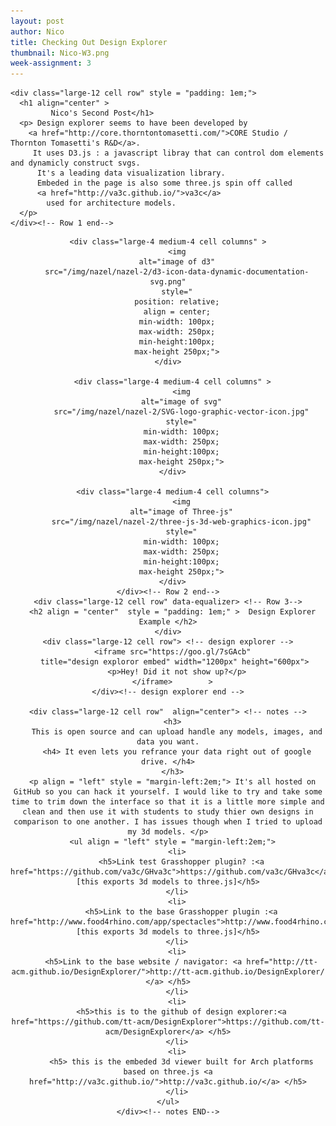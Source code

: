 ```yaml
---
layout: post
author: Nico
title: Checking Out Design Explorer
thumbnail: Nico-W3.png
week-assignment: 3
---
```


<!-- cd /mnt/c/Users/nicol/GitHub/SNWG -->
<!-- jekyll serve -->

<!-- Other JS plugins can be included here -->




<div class="grid-container" >
  <div class="grid-x grid-padding-x" ><!-- this is my primary group-->


    <div class="large-12 cell row" style = "padding: 1em;">
      <h1 align="center" >
             Nico's Second Post</h1>
      <p> Design explorer seems to have been developed by
        <a href="http://core.thorntontomasetti.com/">CORE Studio / Thornton Tomasetti's R&D</a>.
         It uses D3.js : a javascript libray that can control dom elements and dynamicly construct svgs.
          It's a leading data visualization library.
          Embeded in the page is also some three.js spin off called
          <a href="http://va3c.github.io/">va3c</a>
            used for architecture models.
      </p>
    </div><!-- Row 1 end-->

  <div class="large-12 cell row" align = "center"> <!-- drone stuff Group group-->

    <div class="large-4 medium-4 cell columns" >
        <img
        alt="image of d3"
        src="/img/nazel/nazel-2/d3-icon-data-dynamic-documentation-svg.png"
        style="
        position: relative;
        align = center;
        min-width: 100px;
        max-width: 250px;
        min-height:100px;
        max-height 250px;">
    </div>

      <div class="large-4 medium-4 cell columns" >
          <img
          alt="image of svg"
          src="/img/nazel/nazel-2/SVG-logo-graphic-vector-icon.jpg"
          style="
          min-width: 100px;
          max-width: 250px;
          min-height:100px;
          max-height 250px;">
      </div>

      <div class="large-4 medium-4 cell columns">
          <img
          alt="image of Three-js"
          src="/img/nazel/nazel-2/three-js-3d-web-graphics-icon.jpg"
          style="
          min-width: 100px;
          max-width: 250px;
          min-height:100px;
          max-height 250px;">
      </div>
    </div><!-- Row 2 end-->
    <div class="large-12 cell row" data-equalizer> <!-- Row 3-->
      <h2 align = "center"  style = "padding: 1em;" >  Design Explorer Example </h2>
    </div>
    <div class="large-12 cell row"> <!-- design explorer -->
      <iframe src="https://goo.gl/7sGAcb"
       title="design exploror embed" width="1200px" height="600px">
        <p>Hey! Did it not show up?</p>
      </iframe>        >
    </div><!-- design explorer end -->

    <div class="large-12 cell row"  align="center"> <!-- notes -->
      <h3>
        This is open source and can upload handle any models, images, and data you want.
        <h4> It even lets you refrance your data right out of google drive. </h4>
      </h3>
      <p align = "left" style = "margin-left:2em;"> It's all hosted on GitHub so you can hack it yourself. I would like to try and take some time to trim down the interface so that it is a little more simple and clean and then use it with students to study thier own designs in comparison to one another. I has issues though when I tried to upload my 3d models. </p>
      <ul align = "left" style = "margin-left:2em;">
        <li>
          <h5>Link test Grasshopper plugin? :<a href="https://github.com/va3c/GHva3c">https://github.com/va3c/GHva3c</a>   [this exports 3d models to three.js]</h5>
        </li>
        <li>
          <h5>Link to the base Grasshopper plugin :<a href="http://www.food4rhino.com/app/spectacles">http://www.food4rhino.com/app/spectacles</a>   [this exports 3d models to three.js]</h5>
        </li>
        <li>
          <h5>Link to the base website / navigator: <a href="http://tt-acm.github.io/DesignExplorer/">http://tt-acm.github.io/DesignExplorer/ </a> </h5>
        </li>
        <li>
          <h5>this is to the github of design explorer:<a href="https://github.com/tt-acm/DesignExplorer">https://github.com/tt-acm/DesignExplorer</a> </h5>
        </li>
        <li>
          <h5> this is the embeded 3d viewer built for Arch platforms based on three.js <a href="http://va3c.github.io/">http://va3c.github.io/</a> </h5>
        </li>
    </ul>
    </div><!-- notes END-->


  </div><!-- grix x end-->

</div><!-- end container-->
